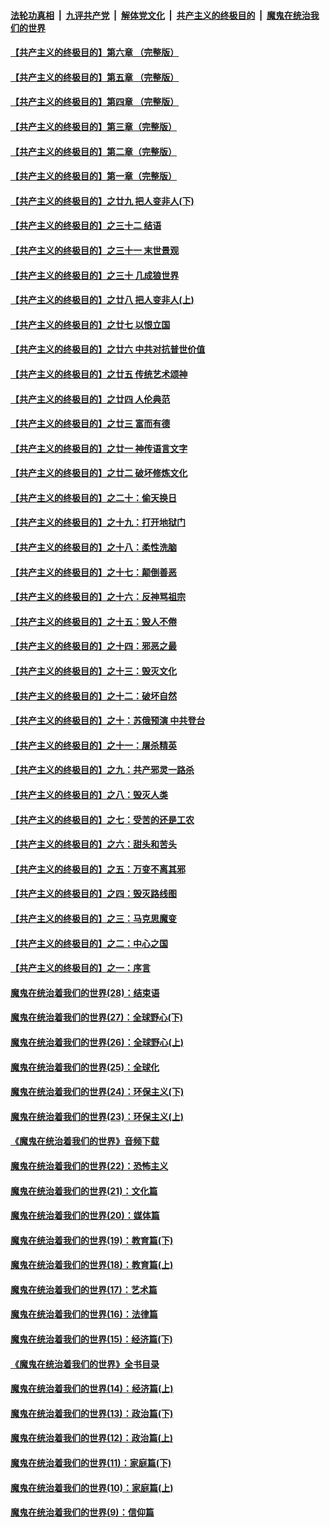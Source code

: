 

####  [法轮功真相](../../../../basic/blob/master/README.md?t=05271701) &nbsp;|&nbsp; [九评共产党](../../../../9ping.md/blob/master/README.md?t=05271701) &nbsp;|&nbsp; [解体党文化](../../../../jtdwh.md/blob/master/README.md?t=05271701)  &nbsp;|&nbsp; [共产主义的终极目的](../../../../gczydzjmd.md/blob/master/README.md?t=05271701) &nbsp;|&nbsp; [魔鬼在统治我们的世界](../../../../mgztzwmdsj.md/blob/master/README.md?t=05271701) 

#### [【共产主义的终极目的】第六章 （完整版）](../pages/nsc422/n11428913.md?t=05271701) 

#### [【共产主义的终极目的】第五章 （完整版）](../pages/nsc422/n11428912.md?t=05271701) 

#### [【共产主义的终极目的】第四章 （完整版）](../pages/nsc422/n11428907.md?t=05271701) 

#### [【共产主义的终极目的】第三章（完整版）](../pages/nsc422/n11428848.md?t=05271701) 

#### [【共产主义的终极目的】第二章（完整版）](../pages/nsc422/n11428831.md?t=05271701) 

#### [【共产主义的终极目的】第一章（完整版）](../pages/nsc422/n11417651.md?t=05271701) 

#### [【共产主义的终极目的】之廿九 把人变非人(下)](../pages/nsc422/n11344140.md?t=05271701) 

#### [【共产主义的终极目的】之三十二 结语](../pages/nsc422/n11360535.md?t=05271701) 

#### [【共产主义的终极目的】之三十一 末世景观](../pages/nsc422/n11351129.md?t=05271701) 

#### [【共产主义的终极目的】之三十 几成狼世界](../pages/nsc422/n11348280.md?t=05271701) 

#### [【共产主义的终极目的】之廿八 把人变非人(上)](../pages/nsc422/n11340492.md?t=05271701) 

#### [【共产主义的终极目的】之廿七 以恨立国](../pages/nsc422/n11336944.md?t=05271701) 

#### [【共产主义的终极目的】之廿六 中共对抗普世价值](../pages/nsc422/n11324785.md?t=05271701) 

#### [【共产主义的终极目的】之廿五 传统艺术颂神](../pages/nsc422/n11296396.md?t=05271701) 

#### [【共产主义的终极目的】之廿四 人伦典范](../pages/nsc422/n11296397.md?t=05271701) 

#### [【共产主义的终极目的】之廿三 富而有德](../pages/nsc422/n11283598.md?t=05271701) 

#### [【共产主义的终极目的】之廿一 神传语言文字](../pages/nsc422/n11263265.md?t=05271701) 

#### [【共产主义的终极目的】之廿二 破坏修炼文化](../pages/nsc422/n11245728.md?t=05271701) 

#### [【共产主义的终极目的】之二十：偷天换日](../pages/nsc422/n11238846.md?t=05271701) 

#### [【共产主义的终极目的】之十九：打开地狱门](../pages/nsc422/n11206376.md?t=05271701) 

#### [【共产主义的终极目的】之十八：柔性洗脑](../pages/nsc422/n11199994.md?t=05271701) 

#### [【共产主义的终极目的】之十七：颠倒善恶](../pages/nsc422/n11179782.md?t=05271701) 

#### [【共产主义的终极目的】之十六：反神骂祖宗](../pages/nsc422/n11166798.md?t=05271701) 

#### [【共产主义的终极目的】之十五：毁人不倦](../pages/nsc422/n11166792.md?t=05271701) 

#### [【共产主义的终极目的】之十四：邪恶之最](../pages/nsc422/n11150249.md?t=05271701) 

#### [【共产主义的终极目的】之十三：毁灭文化](../pages/nsc422/n11135227.md?t=05271701) 

#### [【共产主义的终极目的】之十二：破坏自然](../pages/nsc422/n11135214.md?t=05271701) 

#### [【共产主义的终极目的】之十：苏俄预演 中共登台](../pages/nsc422/n11118424.md?t=05271701) 

#### [【共产主义的终极目的】之十一：屠杀精英](../pages/nsc422/n11118442.md?t=05271701) 

#### [【共产主义的终极目的】之九：共产邪灵一路杀](../pages/nsc422/n11114139.md?t=05271701) 

#### [【共产主义的终极目的】之八：毁灭人类](../pages/nsc422/n11108503.md?t=05271701) 

#### [【共产主义的终极目的】之七：受苦的还是工农](../pages/nsc422/n11101809.md?t=05271701) 

#### [【共产主义的终极目的】之六：甜头和苦头](../pages/nsc422/n11096971.md?t=05271701) 

#### [【共产主义的终极目的】之五：万变不离其邪](../pages/nsc422/n11091285.md?t=05271701) 

#### [【共产主义的终极目的】之四：毁灭路线图](../pages/nsc422/n11086284.md?t=05271701) 

#### [【共产主义的终极目的】之三：马克思魔变](../pages/nsc422/n11061941.md?t=05271701) 

#### [【共产主义的终极目的】之二：中心之国](../pages/nsc422/n11047728.md?t=05271701) 

#### [【共产主义的终极目的】之一：序言](../pages/nsc422/n11086077.md?t=05271701) 

#### [魔鬼在统治着我们的世界(28)：结束语](../pages/nsc422/n10936246.md?t=05271701) 

#### [魔鬼在统治着我们的世界(27)：全球野心(下)](../pages/nsc422/n10928319.md?t=05271701) 

#### [魔鬼在统治着我们的世界(26)：全球野心(上)](../pages/nsc422/n10900318.md?t=05271701) 

#### [魔鬼在统治着我们的世界(25)：全球化](../pages/nsc422/n10788205.md?t=05271701) 

#### [魔鬼在统治着我们的世界(24)：环保主义(下)](../pages/nsc422/n10695307.md?t=05271701) 

#### [魔鬼在统治着我们的世界(23)：环保主义(上)](../pages/nsc422/n10688613.md?t=05271701) 

#### [《魔鬼在统治着我们的世界》音频下载](../pages/nsc422/n10635553.md?t=05271701) 

#### [魔鬼在统治着我们的世界(22)：恐怖主义](../pages/nsc422/n10614727.md?t=05271701) 

#### [魔鬼在统治着我们的世界(21)：文化篇](../pages/nsc422/n10597706.md?t=05271701) 

#### [魔鬼在统治着我们的世界(20)：媒体篇](../pages/nsc422/n10586579.md?t=05271701) 

#### [魔鬼在统治着我们的世界(19)：教育篇(下)](../pages/nsc422/n10564808.md?t=05271701) 

#### [魔鬼在统治着我们的世界(18)：教育篇(上)](../pages/nsc422/n10526970.md?t=05271701) 

#### [魔鬼在统治着我们的世界(17)：艺术篇](../pages/nsc422/n10499093.md?t=05271701) 

#### [魔鬼在统治着我们的世界(16)：法律篇](../pages/nsc422/n10485969.md?t=05271701) 

#### [魔鬼在统治着我们的世界(15)：经济篇(下)](../pages/nsc422/n10469975.md?t=05271701) 

#### [《魔鬼在统治着我们的世界》全书目录](../pages/nsc422/n10464261.md?t=05271701) 

#### [魔鬼在统治着我们的世界(14)：经济篇(上)](../pages/nsc422/n10457370.md?t=05271701) 

#### [魔鬼在统治着我们的世界(13)：政治篇(下)](../pages/nsc422/n10448270.md?t=05271701) 

#### [魔鬼在统治着我们的世界(12)：政治篇(上)](../pages/nsc422/n10444576.md?t=05271701) 

#### [魔鬼在统治着我们的世界(11)：家庭篇(下)](../pages/nsc422/n10440961.md?t=05271701) 

#### [魔鬼在统治着我们的世界(10)：家庭篇(上)](../pages/nsc422/n10435448.md?t=05271701) 

#### [魔鬼在统治着我们的世界(9)：信仰篇](../pages/nsc422/n10432159.md?t=05271701) 

